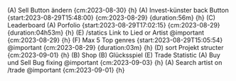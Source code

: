 (A) Sell Button ändern {cm:2023-08-30} {h}
(A) Invest-künster back Button {start:2023-08-29T15:48:00} {cm:2023-08-29} {duration:56m} {h}
(C) Leaderboard
(A) Porfolio {start:2023-08-29T17:02:15} {cm:2023-08-29} {duration:04h53m} {h}
(E) /statics Link to Lied or Artist @important {cm:2023-08-29} {h}
(F) Max 5 Top genres {start:2023-08-29T15:05:54} @important {cm:2023-08-29} {duration:03m} {h}
(D) sort Projekt structer {cm:2023-09-01} {h}
(B) Shop
(B) Glücksspiel
(E) Trade Statistic
(A) Buy und Sell Bug fixing @important {cm:2023-09-03} {h}
(A) Search artist on /trade @important {cm:2023-09-01} {h}